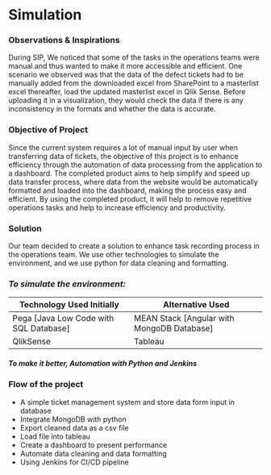 # Simulation

### Observations & Inspirations 

During SIP, We noticed that some of the tasks in the operations teams were manual and thus wanted to make it more accessible and efficient. 
One scenario we observed was that the data of the defect tickets had to be manually added from the downloaded excel from SharePoint to a masterlist excel thereafter, load the updated masterlist excel in Qlik Sense. 
Before uploading it in a visualization, they would check the data if there is any inconsistency in the formats and whether the data is accurate. 


### Objective of Project

Since the current system requires a lot of manual input by user when transferring data of tickets, the objective of this project is to enhance efficiency through the automation of data processing from the application to a dashboard.
The completed product aims to help simplify and speed up data transfer process, where data from the website would be automatically formatted and loaded into the dashboard, making the process easy and efficient. By using the completed product, it will help to remove repetitive operations tasks and help to increase efficiency and productivity.

### Solution
Our team decided to create a solution to enhance task recording process in the operations team.
We use other technologies to simulate the environment, and we use python for data cleaning and formatting.

### _To simulate the environment:_
| Technology Used Initially  |  Alternative Used |
| ------------- | ------------- |
| Pega [Java Low Code with SQL Database]  | MEAN Stack [Angular with MongoDB Database]  |
| QlikSense   | Tableau  |

##### To make it better, Automation with Python and Jenkins

### Flow of the project
-	A simple ticket management system and store data form input in database
-	Integrate MongoDB with python 
-	Export cleaned data as a csv file
-	Load file into tableau
-	Create a dashboard to present performance
-	Automate data cleaning and data formatting
-	Using Jenkins for CI/CD pipeline



